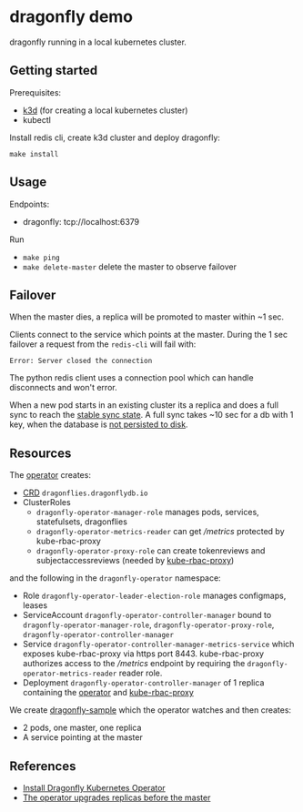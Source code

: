 # dragonfly demo

dragonfly running in a local kubernetes cluster.

## Getting started

Prerequisites:

- [k3d](https://k3d.io/) (for creating a local kubernetes cluster)
- kubectl

Install redis cli, create k3d cluster and deploy dragonfly:

```
make install
```

## Usage

Endpoints:

- dragonfly: tcp://localhost:6379

Run

- `make ping`
- `make delete-master` delete the master to observe failover

## Failover

When the master dies, a replica will be promoted to master within ~1 sec.

Clients connect to the service which points at the master. During the 1 sec failover a request from the `redis-cli` will fail with:

```
Error: Server closed the connection
```

The python redis client uses a connection pool which can handle disconnects and won't error.

When a new pod starts in an existing cluster its a replica and does a full sync to reach the [stable sync state](https://github.com/dragonflydb/dragonfly/issues/1132).
A full sync takes ~10 sec for a db with 1 key, when the database is [not persisted to disk](https://www.dragonflydb.io/docs/managing-dragonfly/operator/snapshot-pvc).

## Resources

The [operator](https://github.com/dragonflydb/dragonfly-operator/blob/main/manifests/dragonfly-operator.yaml) creates:

- [CRD](https://github.com/dragonflydb/dragonfly-operator/blob/main/api/v1alpha1/dragonfly_types.go) `dragonflies.dragonflydb.io`
- ClusterRoles
  - `dragonfly-operator-manager-role` manages pods, services, statefulsets, dragonflies
  - `dragonfly-operator-metrics-reader` can get _/metrics_ protected by kube-rbac-proxy
  - `dragonfly-operator-proxy-role` can create tokenreviews and subjectaccessreviews (needed by [kube-rbac-proxy](https://github.com/brancz/kube-rbac-proxy?tab=readme-ov-file#how-does-it-work))

and the following in the `dragonfly-operator` namespace:

- Role `dragonfly-operator-leader-election-role` manages configmaps, leases
- ServiceAccount `dragonfly-operator-controller-manager` bound to `dragonfly-operator-manager-role`, `dragonfly-operator-proxy-role`, `dragonfly-operator-controller-manager`
- Service `dragonfly-operator-controller-manager-metrics-service` which exposes kube-rbac-proxy via https port 8443. kube-rbac-proxy authorizes access to the _/metrics_ endpoint by requiring the `dragonfly-operator-metrics-reader` reader role.
- Deployment `dragonfly-operator-controller-manager` of 1 replica containing the [operator](https://github.com/dragonflydb/dragonfly-operator) and [kube-rbac-proxy](https://github.com/brancz/kube-rbac-proxy)

We create [dragonfly-sample](infra/dragonfly.yaml) which the operator watches and then creates:

- 2 pods, one master, one replica
- A service pointing at the master

## References

- [Install Dragonfly Kubernetes Operator](https://www.dragonflydb.io/docs/managing-dragonfly/operator/installation)
- [The operator upgrades replicas before the master](https://github.com/dragonflydb/dragonfly-operator/issues/61)
